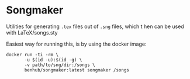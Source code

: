 Songmaker
===========
Utilities for generating `.tex` files out of `.sng` files, which t hen can be
used with LaTeX/songs.sty

Easiest way for running this, is by using the docker image:

    docker run -ti -rm \
           -u $(id -u):$(id -g) \
           -v path/to/sng/dir:/songs \
           benhub/songmaker:latest songmaker /songs

